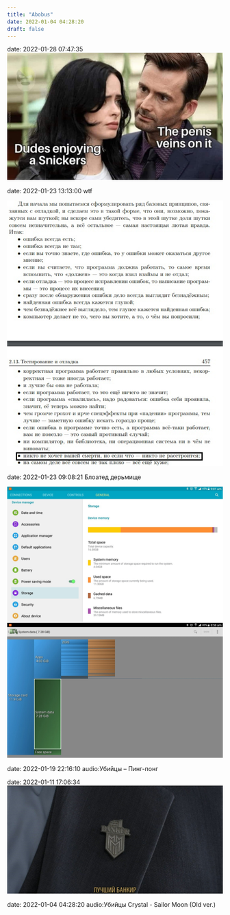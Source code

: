 ```yaml
---
title: "Abobus"
date: 2022-01-04 04:28:20
draft: false
---
```


date: 2022-01-28 07:47:35
![](/img/vk/ObQiH0uP9vw.jpg)

date: 2022-01-23 13:13:00
wtf

![](/img/vk/hEnmqxpGXzU.jpg)

date: 2022-01-23 09:08:21
Блоатед дерьмище

![](/img/vk/L5FxiwXMxe8.jpg)
![](/img/vk/7qkg1dE5tjI.jpg)

date: 2022-01-19 22:16:10
audio:Убийцы – Пинг-понг

date: 2022-01-11 17:06:34
![](/img/vk/-FoURoWngYQ.jpg)

date: 2022-01-04 04:28:20
audio:Убийцы Crystal - Sailor Moon (Old ver.)
